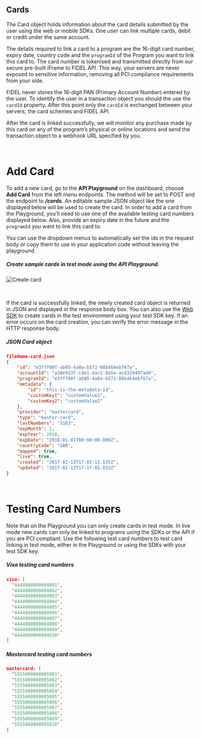 ## Cards
The Card object holds information about the card details submitted by the user using the web or mobile SDKs. One user can link multiple cards, debit or credit under the same account.

The details required to link a card to a program are the 16-digit card number, expiry date, country code and the `programId` of the Program you want to link this card to. The card number is tokenised and transmitted directly from our secure pre-built iFrame to FIDEL API. This way, your servers are never exposed to sensitive information, removing all PCI compliance requirements from your side.

FIDEL never stores the 16-digit PAN (Primary Account Number) entered by the user. To identify the user in a transaction object you should the use the `cardId` property. After this point only the `cardId` is exchanged between your servers, the card schemes and FIDEL API.

After the card is linked successfully, we will monitor any purchase made by this card on any of the program’s physical or online locations and send the transaction object to a webhook URL specified by you.

<br/>

# Add Card

To add a new card, go to the **API Playground** on the dashboard, choose **Add Card** from the left menu endpoints. The method will be set to POST and the endpoint to **_/cards_**. An editable sample JSON object like the one displayed below will be used to create the card. In order to add a card from the Playground, you’ll need to use one of the available testing card numbers displayed below. Also, provide an expiry date in the future and the `programId` you want to link this card to.

You can use the dropdown menus to automatically set the ids in the request body or copy them to use in your application code without leaving the playground.

<h5>Create sample cards in test mode using the API Playground.</h5>

![Create card](https://docs.fidel.uk/assets/images/create-card.png "Create card")

<br/>

If the card is successfully linked, the newly created card object is returned in JSON and displayed in the response body box. You can also use the [Web SDK](/web) to create cards in the test environment using your test SDK key. If an error occurs on the card creation, you can verify the error message in the HTTP response body.

<h5>JSON Card object</h5>

```json
fileName:card.json
{
    "id": "e3fff00f-ab85-4a0a-b572-08b464ebf67a",
    "accountId": "a30e933f-cde1-4ac1-9a5e-acd329497a48",
    "programId": "e3fff00f-ab85-4a0a-b572-08b464ebf67a",
    "metadata": {
        "id": "this-is-the-metadata-id",
        "customKey1": "customValue1",
        "customKey2": "customValue2"
    },
    "provider": "mastercard",
    "type": "master-card",
    "lastNumbers": "3183",
    "expMonth": 1,
    "expYear": 2018,
    "expDate": "2018-01-01T00:00:00.000Z",
    "countryCode": "GBR",
    "mapped": true,
    "live": true,
    "created": "2017-02-13T17:02:12.535Z",
    "updated": "2017-02-13T17:17:02.833Z"
}
```

<br/>

# Testing Card Numbers
Note that on the Playground you can only create cards in test mode. In live mode new cards can only be linked to programs using the SDKs or the API if you are PCI compliant. Use the following test card numbers to test card linking in test mode, either in the Playground or using the SDKs with your test SDK key.

<h5>Visa testing card numbers</h5>

```json
visa: [
  '4444000000004001',
  '4444000000004002',
  '4444000000004003',
  '4444000000004004',
  '4444000000004005',
  '4444000000004006',
  '4444000000004007',
  '4444000000004008',
  '4444000000004009',
  '4444000000004010'
]
```
<h5>Mastercard testing card numbers</h5>

```json
mastercard: [
  '5555000000005001',
  '5555000000005002',
  '5555000000005003',
  '5555000000005004',
  '5555000000005005',
  '5555000000005006',
  '5555000000005007',
  '5555000000005008',
  '5555000000005009',
  '5555000000005010'
]
```

